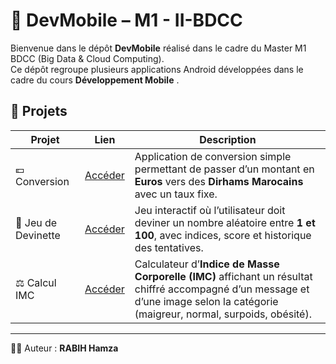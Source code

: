 # 📱 DevMobile – M1 - II-BDCC

Bienvenue dans le dépôt **DevMobile** réalisé dans le cadre du Master M1 BDCC (Big Data & Cloud Computing).  
Ce dépôt regroupe plusieurs applications Android développées dans le cadre du cours **Développement Mobile** .

## 🚀 Projets

| Projet | Lien | Description |
|--------|------|-------------|
| 💶 Conversion | [Accéder](./Conversion) | Application de conversion simple permettant de passer d’un montant en **Euros** vers des **Dirhams Marocains** avec un taux fixe. |
| 🎲 Jeu de Devinette | [Accéder](./JeuDevinette) | Jeu interactif où l’utilisateur doit deviner un nombre aléatoire entre **1 et 100**, avec indices, score et historique des tentatives. |
| ⚖️ Calcul IMC | [Accéder](./CalculIMC) | Calculateur d’**Indice de Masse Corporelle (IMC)** affichant un résultat chiffré accompagné d’un message et d’une image selon la catégorie (maigreur, normal, surpoids, obésité). |

---
👨‍💻 Auteur : **RABIH Hamza**  
